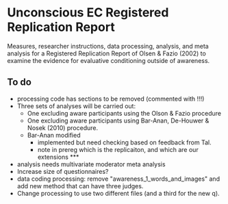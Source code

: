 # Unconscious EC Registered Replication Report

Measures, researcher instructions, data processing, analysis, and meta analysis for a Registered Replication Report of Olsen & Fazio (2002) to examine the evidence for evaluative conditioning outside of awareness. 

## To do

- processing code has sections to be removed (commented with !!!)
- Three sets of analyses will be carried out:
  - One excluding aware participants using the Olson & Fazio procedure
  - One excluding aware participants using Bar-Anan, De-Houwer & Nosek (2010) procedure.
  - Bar-Anan modified
    - implemented but need checking based on feedback from Tal.
    - note in prereg which is the replicaiton, and which are our extensions ***
- analysis needs multivariate moderator meta analysis
- Increase size of questionnaires?
- data coding processing: remove "awareness_1_words_and_images" and add new method that can have three judges.
- Change processing to use two different files (and a third for the new q).
